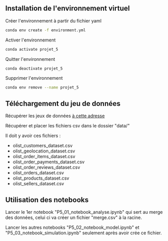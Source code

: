 ## Installation de l'environnement virtuel

Créer l'environnement à partir du fichier yaml
```bash
conda env create -f environment.yml
```

Activer l'environnement
```bash
conda activate projet_5
```

Quitter l'environnement
```bash
conda deactivate projet_5
```

Supprimer l'environnement
```bash
conda env remove --name projet_5
```

## Téléchargement du jeu de données

Récupérer les jeux de données <a href = https://www.kaggle.com/olistbr/brazilian-ecommerce>à cette adresse</a>

Récupérer et placer les fichiers csv dans le dossier "data/"

Il doit y avoir ces fichiers :

- olist_customers_dataset.csv
- olist_geolocation_dataset.csv
- olist_order_items_dataset.csv
- olist_order_payments_dataset.csv
- olist_order_reviews_dataset.csv
- olist_orders_dataset.csv
- olist_products_dataset.csv
- olist_sellers_dataset.csv

## Utilisation des notebooks

Lancer le 1er notebook "P5_01_notebook_analyse.ipynb" qui sert au merge des données, celui ci va créer un fichier "merge.csv" à la racine.

Lancer les autres notebooks "P5_02_notebook_model.ipynb" et "P5_03_notebook_simulation.ipynb" seulement après avoir crée ce fichier.

